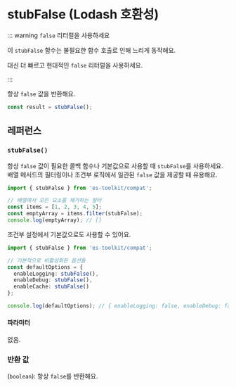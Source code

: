 # stubFalse (Lodash 호환성)

::: warning `false` 리터럴을 사용하세요

이 `stubFalse` 함수는 불필요한 함수 호출로 인해 느리게 동작해요.

대신 더 빠르고 현대적인 `false` 리터럴을 사용하세요.

:::

항상 `false` 값을 반환해요.

```typescript
const result = stubFalse();
```

## 레퍼런스

### `stubFalse()`

항상 `false` 값이 필요한 콜백 함수나 기본값으로 사용할 때 `stubFalse`를 사용하세요. 배열 메서드의 필터링이나 조건부 로직에서 일관된 `false` 값을 제공할 때 유용해요.

```typescript
import { stubFalse } from 'es-toolkit/compat';

// 배열에서 모든 요소를 제거하는 필터
const items = [1, 2, 3, 4, 5];
const emptyArray = items.filter(stubFalse);
console.log(emptyArray); // []
```

조건부 설정에서 기본값으로도 사용할 수 있어요.

```typescript
import { stubFalse } from 'es-toolkit/compat';

// 기본적으로 비활성화된 옵션들
const defaultOptions = {
  enableLogging: stubFalse(),
  enableDebug: stubFalse(),
  enableCache: stubFalse()
};

console.log(defaultOptions); // { enableLogging: false, enableDebug: false, enableCache: false }
```

#### 파라미터

없음.

### 반환 값

(`boolean`): 항상 `false`를 반환해요.
